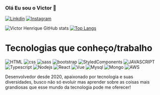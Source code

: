 ### Olá Eu sou o Victor 🤙

[![Linkdin](https://img.shields.io/badge/LinkedIn-0077B5?style=for-the-badge&logo=linkedin&logoColor=white)](https://www.linkedin.com/in/victor-henrique-b35584155/)
[![Instagram](https://img.shields.io/badge/Instagram-E4405F?style=for-the-badge&logo=instagram&logoColor=white)](https://www.instagram.com/victorhenriq3/)



![Victor Henrique GitHub stats](https://github-readme-stats.vercel.app/api?username=victorhenriq3&show_icons=true&theme=material-palenight)
[![Top Langs](https://github-readme-stats.vercel.app/api/top-langs/?username=victorhenriq3&layout=default)](https://github.com/anuraghazra/github-readme-stats&theme=material-palenight)


# Tecnologias que conheço/trabalho
![HTML](https://img.shields.io/badge/HTML5-E34F26?style=for-the-badge&logo=html5&logoColor=white)
![css](https://img.shields.io/badge/CSS3-1572B6?style=for-the-badge&logo=css3&logoColor=white)
![sass](https://img.shields.io/badge/Sass-CC6699?style=for-the-badge&logo=sass&logoColor=white)
![bootstrap](https://img.shields.io/badge/Bootstrap-563D7C?style=for-the-badge&logo=bootstrap&logoColor=white)
![StyledComponents](https://img.shields.io/badge/styled--components-DB7093?style=for-the-badge&logo=styled-components&logoColor=white)
![JAVASCRIPT](https://img.shields.io/badge/JavaScript-F7DF1E?style=for-the-badge&logo=javascript&logoColor=black)
![Typescript](https://img.shields.io/badge/TypeScript-007ACC?style=for-the-badge&logo=typescript&logoColor=white)
![Nodejs](https://img.shields.io/badge/Node.js-43853D?style=for-the-badge&logo=node.js&logoColor=white)
![React](https://img.shields.io/badge/React-20232A?style=for-the-badge&logo=react&logoColor=61DAFB)
![Vue](https://img.shields.io/badge/Vue.js-35495E?style=for-the-badge&logo=vue.js&logoColor=4FC08D)
![Mysql](https://img.shields.io/badge/MySQL-00000F?style=for-the-badge&logo=mysql&logoColor=white)
![Mongo](https://img.shields.io/badge/MongoDB-4EA94B?style=for-the-badge&logo=mongodb&logoColor=white)
![AWS](https://img.shields.io/badge/Amazon_AWS-232F3E?style=for-the-badge&logo=amazon-aws&logoColor=white)

Desenvolvedor desde 2020, apaixonado por tecnologia e suas diversidades, busco não só evoluir mas aprender sobre as coisas mais grandiosas que esse mundo da tecnologia pode me oferecer!
